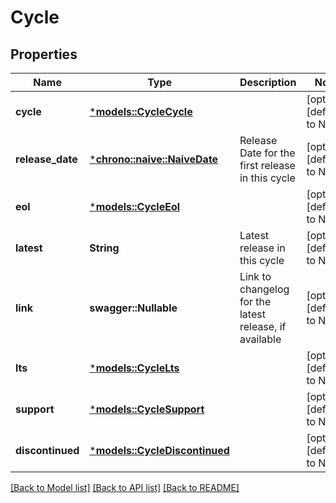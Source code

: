 # Cycle

## Properties
Name | Type | Description | Notes
------------ | ------------- | ------------- | -------------
**cycle** | [***models::CycleCycle**](cycle_cycle.md) |  | [optional] [default to None]
**release_date** | [***chrono::naive::NaiveDate**](date.md) | Release Date for the first release in this cycle | [optional] [default to None]
**eol** | [***models::CycleEol**](cycle_eol.md) |  | [optional] [default to None]
**latest** | **String** | Latest release in this cycle | [optional] [default to None]
**link** | **swagger::Nullable<String>** | Link to changelog for the latest release, if available | [optional] [default to None]
**lts** | [***models::CycleLts**](cycle_lts.md) |  | [optional] [default to None]
**support** | [***models::CycleSupport**](cycle_support.md) |  | [optional] [default to None]
**discontinued** | [***models::CycleDiscontinued**](cycle_discontinued.md) |  | [optional] [default to None]

[[Back to Model list]](../README.md#documentation-for-models) [[Back to API list]](../README.md#documentation-for-api-endpoints) [[Back to README]](../README.md)


